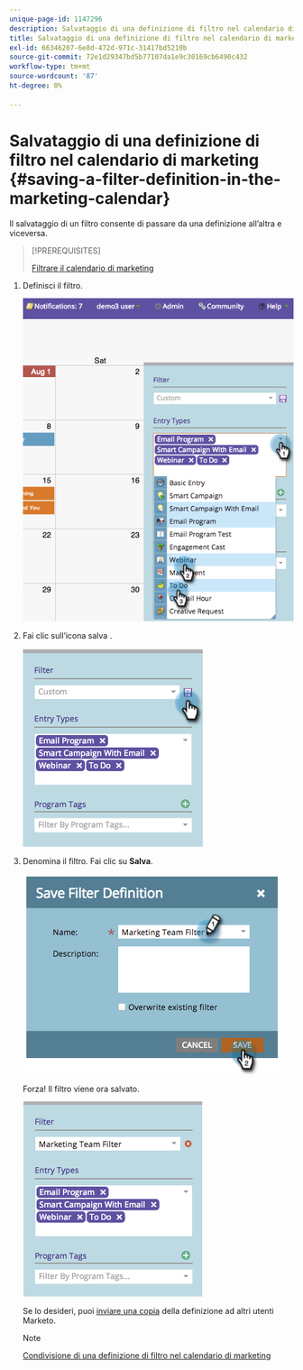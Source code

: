 ```yaml
---
unique-page-id: 1147296
description: Salvataggio di una definizione di filtro nel calendario di marketing - Documenti Marketo - Documentazione del prodotto
title: Salvataggio di una definizione di filtro nel calendario di marketing
exl-id: 66346207-6e8d-472d-971c-31417bd5210b
source-git-commit: 72e1d29347bd5b77107da1e9c30169cb6490c432
workflow-type: tm+mt
source-wordcount: '87'
ht-degree: 0%

---
```


# Salvataggio di una definizione di filtro nel calendario di marketing {#saving-a-filter-definition-in-the-marketing-calendar}

Il salvataggio di un filtro consente di passare da una definizione all’altra e viceversa.

>[!PREREQUISITES]
>
>[Filtrare il calendario di marketing](/help/marketo/product-docs/core-marketo-concepts/marketing-calendar/working-with-the-calendar/filtering-the-marketing-calendar.md)

1. Definisci il filtro.

   ![](assets/image2014-9-24-10-3a50-3a49.png)

1. Fai clic sull’icona salva .

   ![](assets/image2014-9-24-10-3a50-3a57.png)

1. Denomina il filtro. Fai clic su **Salva**.

   ![](assets/image2014-9-24-10-3a51-3a3.png)

   Forza! Il filtro viene ora salvato.

   ![](assets/image2014-9-24-10-3a51-3a12.png)

   Se lo desideri, puoi [inviare una copia](/help/marketo/product-docs/core-marketo-concepts/marketing-calendar/working-with-the-calendar/sharing-a-filter-definition-in-the-marketing-calendar.md) della definizione ad altri utenti Marketo.

   >[!NOTE]
   >
   >[Condivisione di una definizione di filtro nel calendario di marketing](/help/marketo/product-docs/core-marketo-concepts/marketing-calendar/working-with-the-calendar/sharing-a-filter-definition-in-the-marketing-calendar.md)
